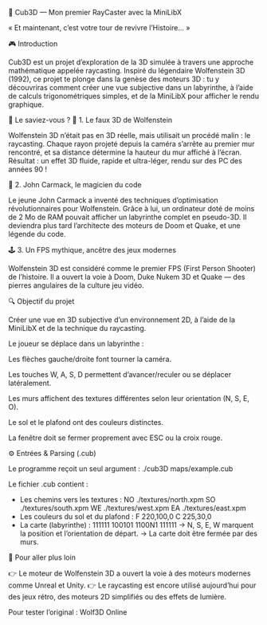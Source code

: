 🧊 Cub3D — Mon premier RayCaster avec la MiniLibX

« Et maintenant, c’est votre tour de revivre l’Histoire... »

🎮 Introduction

Cub3D est un projet d’exploration de la 3D simulée à travers une approche mathématique appelée raycasting.
Inspiré du légendaire Wolfenstein 3D (1992), ce projet te plonge dans la genèse des moteurs 3D :
tu y découvriras comment créer une vue subjective dans un labyrinthe, à l’aide de calculs trigonométriques simples, et de la MiniLibX pour afficher le rendu graphique.

🧠 Le saviez-vous ?
🎯 1. Le faux 3D de Wolfenstein

Wolfenstein 3D n’était pas en 3D réelle, mais utilisait un procédé malin :
le raycasting. Chaque rayon projeté depuis la caméra s’arrête au premier mur rencontré,
et sa distance détermine la hauteur du mur affiché à l’écran.
Résultat : un effet 3D fluide, rapide et ultra-léger, rendu sur des PC des années 90 !

💾 2. John Carmack, le magicien du code

Le jeune John Carmack a inventé des techniques d’optimisation révolutionnaires pour Wolfenstein.
Grâce à lui, un ordinateur doté de moins de 2 Mo de RAM pouvait afficher un labyrinthe complet en pseudo-3D.
Il deviendra plus tard l’architecte des moteurs de Doom et Quake, et une légende du code.

🕹️ 3. Un FPS mythique, ancêtre des jeux modernes

Wolfenstein 3D est considéré comme le premier FPS (First Person Shooter) de l’histoire.
Il a ouvert la voie à Doom, Duke Nukem 3D et Quake — des pierres angulaires de la culture jeu vidéo.

🔍 Objectif du projet

Créer une vue en 3D subjective d’un environnement 2D, à l’aide de la MiniLibX et de la technique du raycasting.

Le joueur se déplace dans un labyrinthe :

Les flèches gauche/droite font tourner la caméra.

Les touches W, A, S, D permettent d’avancer/reculer ou se déplacer latéralement.

Les murs affichent des textures différentes selon leur orientation (N, S, E, O).

Le sol et le plafond ont des couleurs distinctes.

La fenêtre doit se fermer proprement avec ESC ou la croix rouge.

⚙️ Entrées & Parsing (.cub)

Le programme reçoit un seul argument :
./cub3D maps/example.cub

Le fichier .cub contient :
   - Les chemins vers les textures :
	NO ./textures/north.xpm
	SO ./textures/south.xpm
	WE ./textures/west.xpm
	EA ./textures/east.xpm
   - Les couleurs du sol et du plafond :
	F 220,100,0
	C 225,30,0
   - La carte (labyrinthe) :
	111111
	100101
	1100N1
	111111
		→ N, S, E, W marquent la position et l’orientation de départ.
		→ La carte doit être fermée par des murs.


🧩 Pour aller plus loin

👉 Le moteur de Wolfenstein 3D a ouvert la voie à des moteurs modernes comme Unreal et Unity.
👉 Le raycasting est encore utilisé aujourd’hui pour des jeux rétro, des moteurs 2D simplifiés ou des effets de lumière.

Pour tester l’original : Wolf3D Online
